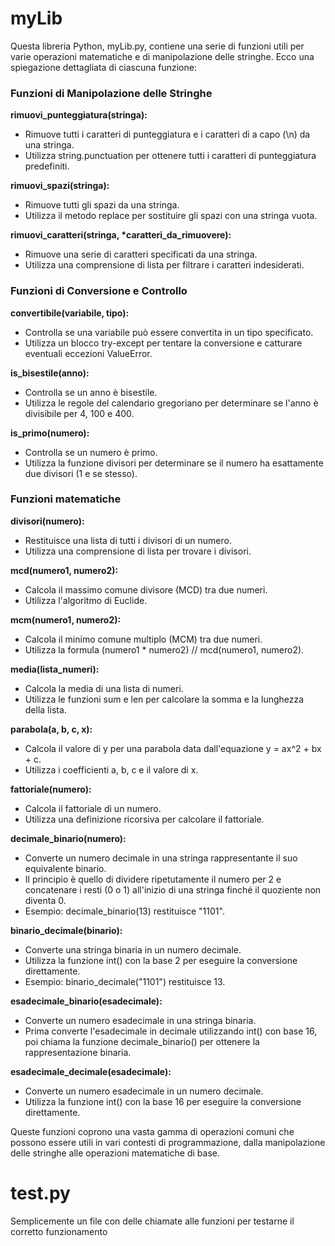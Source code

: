 # myLib
Questa libreria Python, myLib.py, contiene una serie di funzioni utili per varie operazioni matematiche e di manipolazione delle stringhe. Ecco una spiegazione dettagliata di ciascuna funzione:

### Funzioni di Manipolazione delle Stringhe
**rimuovi_punteggiatura(stringa):**
- Rimuove tutti i caratteri di punteggiatura e i caratteri di a capo (\n) da una stringa.
- Utilizza string.punctuation per ottenere tutti i caratteri di punteggiatura predefiniti.

**rimuovi_spazi(stringa):**
- Rimuove tutti gli spazi da una stringa.
- Utilizza il metodo replace per sostituire gli spazi con una stringa vuota.

**rimuovi_caratteri(stringa, \*caratteri_da_rimuovere):**
- Rimuove una serie di caratteri specificati da una stringa.
- Utilizza una comprensione di lista per filtrare i caratteri indesiderati.

### Funzioni di Conversione e Controllo
**convertibile(variabile, tipo):**
- Controlla se una variabile può essere convertita in un tipo specificato.
- Utilizza un blocco try-except per tentare la conversione e catturare eventuali eccezioni ValueError.

**is_bisestile(anno):**
- Controlla se un anno è bisestile.
- Utilizza le regole del calendario gregoriano per determinare se l'anno è divisibile per 4, 100 e 400.

**is_primo(numero):**
- Controlla se un numero è primo.
- Utilizza la funzione divisori per determinare se il numero ha esattamente due divisori (1 e se stesso).

### Funzioni matematiche
**divisori(numero):**
- Restituisce una lista di tutti i divisori di un numero.
- Utilizza una comprensione di lista per trovare i divisori.

**mcd(numero1, numero2):**
- Calcola il massimo comune divisore (MCD) tra due numeri.
- Utilizza l'algoritmo di Euclide.

**mcm(numero1, numero2):**
- Calcola il minimo comune multiplo (MCM) tra due numeri.
- Utilizza la formula (numero1 * numero2) // mcd(numero1, numero2).

**media(lista_numeri):**
- Calcola la media di una lista di numeri.
- Utilizza le funzioni sum e len per calcolare la somma e la lunghezza della lista.
  
**parabola(a, b, c, x):**
- Calcola il valore di y per una parabola data dall'equazione y = ax^2 + bx + c.
- Utilizza i coefficienti a, b, c e il valore di x.

**fattoriale(numero):**
- Calcola il fattoriale di un numero.
- Utilizza una definizione ricorsiva per calcolare il fattoriale.

**decimale_binario(numero):**
- Converte un numero decimale in una stringa rappresentante il suo equivalente binario.
- Il principio è quello di dividere ripetutamente il numero per 2 e concatenare i resti (0 o 1) all'inizio di una stringa finché il quoziente non diventa 0.
- Esempio: decimale_binario(13) restituisce "1101".

**binario_decimale(binario):**
- Converte una stringa binaria in un numero decimale.
- Utilizza la funzione int() con la base 2 per eseguire la conversione direttamente.
- Esempio: binario_decimale("1101") restituisce 13.

**esadecimale_binario(esadecimale):**
- Converte un numero esadecimale in una stringa binaria.
- Prima converte l'esadecimale in decimale utilizzando int() con base 16, poi chiama la funzione decimale_binario() per ottenere la rappresentazione binaria.

**esadecimale_decimale(esadecimale):**
- Converte un numero esadecimale in un numero decimale.
- Utilizza la funzione int() con la base 16 per eseguire la conversione direttamente.

Queste funzioni coprono una vasta gamma di operazioni comuni che possono essere utili in vari contesti di programmazione, dalla manipolazione delle stringhe alle operazioni matematiche di base.

# test.py
Semplicemente un file con delle chiamate alle funzioni per testarne il corretto funzionamento
